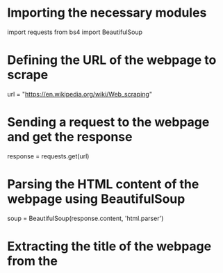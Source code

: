 # Importing the necessary modules
import requests
from bs4 import BeautifulSoup

# Defining the URL of the webpage to scrape
url = "https://en.wikipedia.org/wiki/Web_scraping"

# Sending a request to the webpage and get the response
response = requests.get(url)

# Parsing the HTML content of the webpage using BeautifulSoup
soup = BeautifulSoup(response.content, 'html.parser')

# Extracting the title of the webpage from the <title> tag
title = soup.title.text

# Printing the title of the webpage
print("The title of the webpage is:", title)

# Extracting all the links from the webpage and store them in a list
links = []
for link in soup.find_all('a'):
    href = link.get('href')
    if href is not None:
        # Checking if the link is an internal link
        if href.startswith('/wiki/'):
            # Removing
            any URL fragments from the link
            href = href.split('#')[0]
            # Adding the base URL to the link
            href = 'https://en.wikipedia.org' + href
            links.append(href)

# Printing the number of links found in the webpage
print("Found", len(links), "links in the webpage.")

# Printing the links found in the webpage
print("Links in the webpage:")
for i, link in enumerate(links):
    print(str(i+1) + ". " + link)

# Writing the links found in the webpage to a file
filename = "links.txt"
with open(filename, 'w') as file:
    for link in links:
        file.write(link + "\n")

# Printing a message to confirm that the links have been written to a file
print("The links have been written to the file", filename)

 

